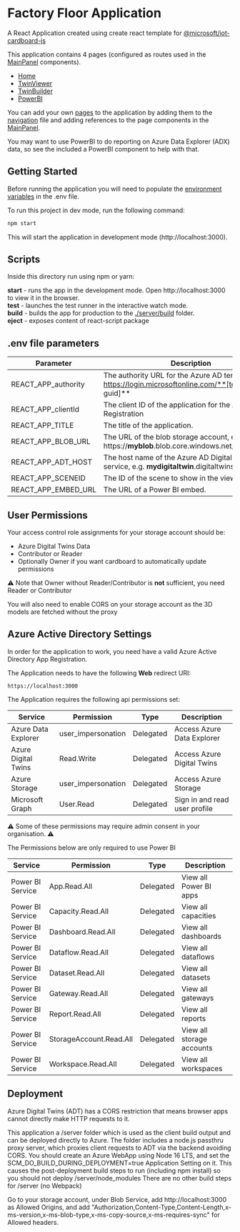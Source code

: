# Factory Floor Application

A React Application created using create react template for [@microsoft/iot-cardboard-js](https://www.npmjs.com/package/@microsoft/iot-cardboard-js)

This application contains 4 pages (configured as routes used in the [MainPanel](./src/components/MainPanel.tsx) components).

- [Home](./src/pages/Home.tsx)
- [TwinViewer](./src/pages/TwinViewer.tsx)
- [TwinBuilder](./src/pages/TwinBuilder.tsx)
- [PowerBI](./src/pages/PowerBI.tsx)

You can add your own [pages](./src/pages/) to the application by adding them to the [navigation](./src/data/Navigation.tsx) file and adding references to the page components in the [MainPanel](./src/components/MainPanel.tsx).

You may want to use PowerBI to do reporting on Azure Data Explorer (ADX) data, so see the included a PowerBI component to help with that.


## Getting Started

Before running the application you will need to populate the [environment variables](#env-file-parameters) in the .env file.

To run this project in dev mode, run the following command:

```cmd
npm start
```
This will start the application in development mode (http://localhost:3000).

## Scripts

Inside this directory run using npm or yarn:

**start** - runs the app in the development mode. Open http://localhost:3000 to view it in the browser.  
**test** - launches the test runner in the interactive watch mode.  
**build** - builds the app for production to the [./server/build](./server/build) folder.  
**eject** - exposes content of react-script package  


## .env file parameters

| Parameter | Description |
|-----------|-------------|
| REACT_APP_authority | The authority URL for the Azure AD tenant, e.g. https://login.microsoftonline.com/**[tenant guid]** |
| REACT_APP_clientId | The client ID of the application for the Application Registration |
| REACT_APP_TITLE | The title of the application. |
| REACT_APP_BLOB_URL | The URL of the blob storage account, e.g. https://**myblob**.blob.core.windows.net/**mycontainer** |
| REACT_APP_ADT_HOST | The host name of the Azure AD Digital Twins service, e.g. **mydigitaltwin**.digitaltwins.azure.net   |
| REACT_APP_SCENEID | The ID of the scene to show in the viewer. |
| REACT_APP_EMBED_URL | The URL of a Power BI embed. |

## User Permissions

Your access control role assignments for your storage account should be:

- Azure Digital Twins Data
- Contributor or Reader
- Optionally Owner if you want cardboard to automatically update permissions

:warning: Note that Owner without Reader/Contributor is **not** sufficient, you need Reader or Contributor

You will also need to enable CORS on your storage account as the 3D models are fetched without the proxy


## Azure Active Directory Settings

In order for the application to work, you need have a valid Azure Active Directory App Registration.

The Application needs to have the following **Web** redirect URI:

```
https://localhost:3000
```

The Application requires the following api permissions set:

| Service | Permission | Type | Description |
|---------|-----------|------|-------------|
|Azure Data Explorer | user_impersonation       | Delegated | Access Azure Data Explorer |
|Azure Digital Twins | Read.Write               | Delegated | Access Azure Digital Twins |
|Azure Storage       | user_impersonation       | Delegated | Access Azure Storage |
|Microsoft Graph     | User.Read                | Delegated | Sign in and read user profile |

:warning: Some of these permissions may require admin consent in your organisation. :warning:

The Permissions below are only required to use Power BI

| Service | Permission | Type | Description |
|---------|-----------|------|-------------|
|Power BI Service    | App.Read.All             | Delegated | View all Power BI apps |
|Power BI Service    | Capacity.Read.All        | Delegated | View all capacities |
|Power BI Service    | Dashboard.Read.All       | Delegated | View all dashboards |
|Power BI Service    | Dataflow.Read.All        | Delegated | View all dataflows |
|Power BI Service    | Dataset.Read.All         | Delegated | View all datasets |
|Power BI Service    | Gateway.Read.All         | Delegated | View all gateways |
|Power BI Service    | Report.Read.All          | Delegated | View all reports |
|Power BI Service    | StorageAccount.Read.All  | Delegated | View all storage accounts |
|Power BI Service    | Workspace.Read.All       | Delegated | View all workspaces |

## Deployment

Azure Digital Twins (ADT) has a CORS restriction that means browser apps cannot directly make HTTP requests to it.

This application a /server folder which is used as the client build output and can be deployed directly to Azure. The folder includes a node.js passthru proxy server, which proxies client requests to ADT via the backend avoiding CORS.
You should create an Azure WebApp using Node 16 LTS, and set the SCM_DO_BUILD_DURING_DEPLOYMENT=true Application Setting on it.
This causes the post-deployment build steps to run (including npm install) so you should not deploy /server/node_modules
There are no other build steps for /server (no Webpack)

Go to your storage account, under Blob Service, add http://localhost:3000 as Allowed Origins, and add "Authorization,Content-Type,Content-Length,x-ms-version,x-ms-blob-type,x-ms-copy-source,x-ms-requires-sync" for Allowed headers.
